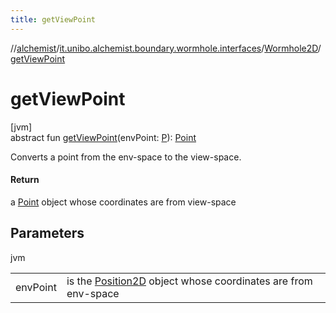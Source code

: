 ```yaml
---
title: getViewPoint
---
```

//[alchemist](../../../index.html)/[it.unibo.alchemist.boundary.wormhole.interfaces](../index.html)/[Wormhole2D](index.html)/[getViewPoint](get-view-point.html)



# getViewPoint



[jvm]\
abstract fun [getViewPoint](get-view-point.html)(envPoint: [P](../../it.unibo.alchemist.boundary.wormhole.implementation/-point-adapter/index.html)): [Point](https://docs.oracle.com/javase/8/docs/api/java/awt/Point.html)



Converts a point from the env-space to the view-space.



#### Return



a [Point](https://docs.oracle.com/javase/8/docs/api/java/awt/Point.html) object whose coordinates are from view-space



## Parameters


jvm

| | |
|---|---|
| envPoint | is the [Position2D](../../it.unibo.alchemist.model.interfaces/-position2-d/index.html) object whose coordinates are from env-space |




